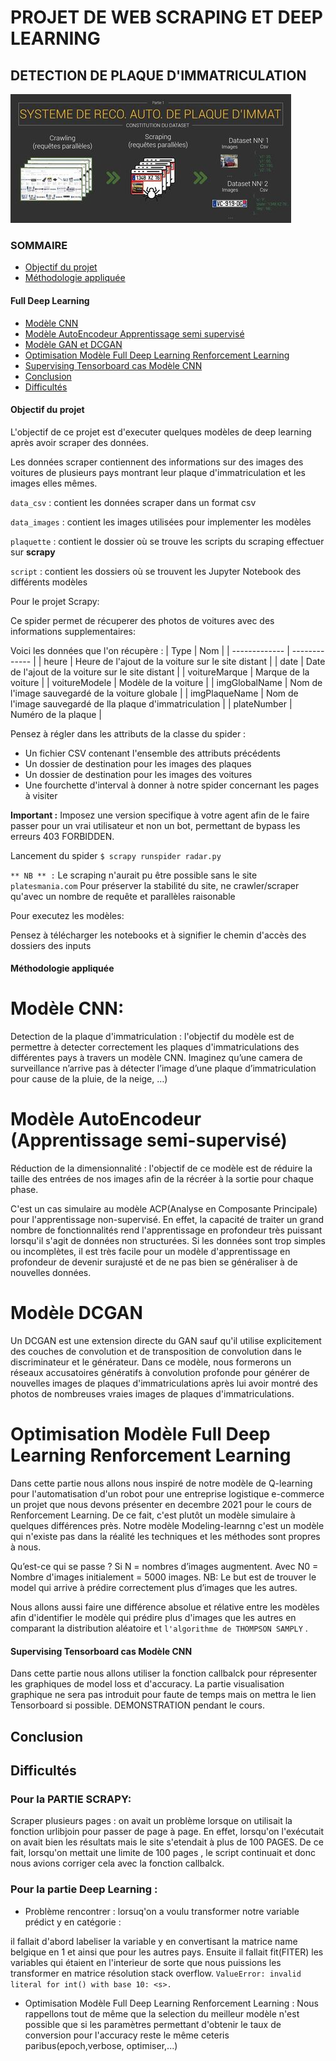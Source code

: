 # PROJET DE WEB SCRAPING ET DEEP LEARNING
## DETECTION DE PLAQUE D'IMMATRICULATION
![Cchéma global du projet](./img/img1.jpg)
### SOMMAIRE
  - [Objectif du projet](#Objectif-du-projet)
  - [Méthodologie appliquée](#Méthodologie-appliquée)
  #### Full Deep Learning
  - [Modèle CNN](#Modèle-CNN)
  - [Modèle AutoEncodeur Apprentissage semi supervisé](#Modèle-AutoEncodeur-Apprentissage-semi-supervisé)
  - [Modèle GAN et DCGAN](#Modèle-GAN-et-DCGAN)
  - [Optimisation Modèle Full Deep Learning Renforcement Learning](#Optimisation-Modèle-Full-Deep-Learning-Renforcement-Learning)
  - [Supervising Tensorboard cas Modèle CNN](#Supervising-Tensorboard-cas-Modèle-CNN)
  - [Conclusion](#Conclusion)
  - [Difficultés](#Difficultés)

#### Objectif du projet

L'objectif de ce projet est d'executer quelques modèles de deep learning après avoir scraper des données.

Les données scraper contiennent des informations sur des images des voitures de plusieurs pays montrant leur plaque d'immatriculation et les images elles mêmes.

`data_csv`  : contient les données scraper dans un format csv

`data_images` : contient les images utilisées pour implementer les modèles

`plaquette` : contient le dossier où se trouve les scripts du scraping effectuer sur **scrapy**

`script` : contient les dossiers où se trouvent les Jupyter Notebook des différents modèles

Pour le projet Scrapy:

Ce spider permet de récuperer des photos de voitures avec des informations supplementaires:

Voici les données que l'on récupère :
| Type  | Nom |
| ------------- | ------------- |
| heure  | Heure de l'ajout de la voiture sur le site distant  |
| date | Date de l'ajout de la voiture sur le site distant  |
| voitureMarque | Marque de la voiture  |
| voitureModele | Modèle de la voiture  |
| imgGlobalName | Nom de l'image sauvegardé de la voiture globale  |
| imgPlaqueName | Nom de l'image sauvegardé de lla plaque d'immatriculation  |
| plateNumber | Numéro de la plaque  |

Pensez à régler dans les attributs de la classe du spider :
- Un fichier CSV contenant l'ensemble des attributs précédents
- Un dossier de destination pour les images des plaques
- Un dossier de destination pour les images des voitures
- Une fourchette d'interval à donner à notre spider concernant les pages à visiter

**Important :**
Imposez une version specifique à votre agent afin de le faire passer pour un vrai utilisateur et non un bot, permettant de bypass les erreurs 403 FORBIDDEN.

Lancement du spider
`$ scrapy runspider radar.py`

`** NB ** :` Le scraping n'aurait pu être possible sans le site `platesmania.com` Pour préserver la stabilité du site, ne crawler/scraper qu'avec un nombre de requête et parallèles raisonable

Pour executez les modèles:

Pensez à télécharger les notebooks et à signifier le chemin d'accès des dossiers des inputs


#### Méthodologie appliquée

# Modèle CNN:

Detection de la plaque d'immatriculation : l'objectif du modèle est de permettre à detecter correctement les plaques d'immatriculations des différentes pays à travers un modèle CNN.
Imaginez qu’une camera de surveillance n’arrive pas à détecter l’image d’une plaque d’immatriculation pour cause de la pluie, de la neige, …)


# Modèle AutoEncodeur (Apprentissage semi-supervisé)

Réduction de la dimensionnalité : l'objectif de ce modèle est de réduire la taille des entrées de nos images afin de la récréer à la sortie pour chaque phase.

C'est un cas simulaire au modèle ACP(Analyse en Composante Principale) pour l'apprentissage non-supervisé.
En effet, la capacité de traiter un grand nombre de fonctionnalités rend l'apprentissage en profondeur très puissant lorsqu'il s'agit de données non structurées.
Si les données sont trop simples ou incomplètes, il est très facile pour un modèle d'apprentissage en profondeur de devenir surajusté et de ne pas bien se généraliser à de nouvelles données.  

# Modèle DCGAN
Un DCGAN est une extension directe du GAN sauf qu'il utilise explicitement des couches de convolution et de transposition de convolution dans le discriminateur et le générateur.
Dans ce modèle, nous formerons un réseaux accusatoires génératifs à convolution profonde pour générer de nouvelles images de plaques d'immatriculations après lui avoir montré des photos de nombreuses vraies images de plaques d'immatriculations.

# Optimisation Modèle Full Deep Learning Renforcement Learning

Dans cette partie nous allons nous inspiré de notre modèle de Q-learning pour l'automatisation d'un robot pour une entreprise logistique e-commerce un projet que nous devons présenter en decembre 2021 pour le cours de Renforcement Learning. 
De ce fait, c'est plutôt un modèle simulaire à quelques différences près.
Notre modèle Modeling-learnng c'est un modèle qui n'existe pas dans la réalité les techniques et les méthodes sont propres à nous.

Qu’est-ce qui se passe ? Si N = nombres d’images augmentent. Avec N0 = Nombre d'images initialement = 5000 images.
NB: Le but est de trouver le model qui arrive à prédire correctement plus d’images que les autres. 

Nous allons aussi faire une différence absolue et rélative entre les modèles afin d'identifier le modèle qui prédire plus d'images que les autres en comparant la distribution aléatoire et `l'algorithme de THOMPSON SAMPLY` .


#### Supervising Tensorboard cas Modèle CNN

Dans cette partie nous allons utiliser la fonction callbalck pour répresenter les graphiques de model loss et d'accuracy.
La partie visualisation graphique ne sera pas introduit pour faute de temps mais on mettra le lien Tensorboard si possible.
DEMONSTRATION pendant le cours. 

## Conclusion



## Difficultés 

### Pour la PARTIE SCRAPY:

Scraper plusieurs pages : on avait un problème lorsque on utilisait la fonction urlibjoin pour passer de page à page. En effet, lorsqu'on l'exécutait on avait bien les résultats mais le site s'etendait à plus de 100 PAGES.
De ce fait, lorsqu'on mettait une limite de 100 pages , le script continuait et donc nous avions corriger cela avec la fonction callbalck. 

### Pour la partie Deep Learning :

* Problème rencontrer : lorsuq'on a voulu transformer notre variable prédict y en catégorie :

il fallait d'abord labeliser la variable y en convertisant la matrice name belgique en 1 et ainsi que pour les autres pays. Ensuite il fallait fit(FITER) les variables qui étaient en l'interieur de sorte que nous puissions les transformer en matrice résolution stack overflow.
 `ValueError: invalid literal for int() with base 10: <s>.`

* Optimisation Modèle Full Deep Learning Renforcement Learning : Nous rappellons tout de même que la selection du meilleur modèle n'est possible que si les paramètres permettant d'obtenir le taux de conversion pour l'accuracy reste le même ceteris paribus(epoch,verbose, optimiser,...)
  


